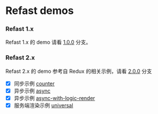 # Refast demos


### Refast 1.x

Refast 1.x 的 demo 请看 [1.0.0](https://github.com/recore/refast-demo/tree/1.0.0) 分支。


### Refast 2.x

Refast 2.x 的 demo 参考自 Redux 的相关示例，请看 [2.0.0](https://github.com/recore/refast-demo/tree/2.0.0) 分支

- [x] 同步示例 [counter](https://github.com/recore/refast-demo/tree/2.0.0/counter)
- [x] 异步示例 [async](https://github.com/recore/refast-demo/tree/2.0.0/async)
- [x] 异步示例 [async-with-logic-render](https://github.com/recore/refast-demo/tree/2.0.0/async-with-logic-render)
- [x] 服务端渲染示例  [universal](https://github.com/recore/refast-demo/tree/2.0.0/universal)
